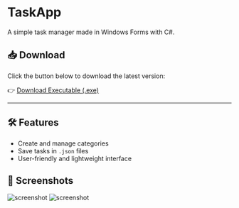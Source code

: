 ﻿# TaskApp

A simple task manager made in Windows Forms with C#.

## 📥 Download

Click the button below to download the latest version:

👉 [Download Executable (.exe)](https://github.com/BrenoGalvaoDev/TaskApp/releases/download/v1.0.0/TaskApp.exe)

---

## 🛠 Features

- Create and manage categories
- Save tasks in `.json` files
- User-friendly and lightweight interface

## 📸 Screenshots

![screenshot](https://github.com/BrenoGalvaoDev/TaskApp/issues/1#issue-2981212266)
![screenshot](https://github.com/BrenoGalvaoDev/TaskApp/issues/2#issue-2981212648)

